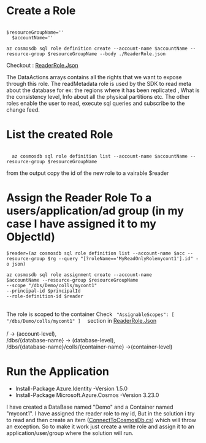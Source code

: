 <h1> Create a Role </h1> 
<code>
$resourceGroupName='<myResourceGroup>'
  $accountName='<myCosmosAccount>' </br>
az cosmosdb sql role definition create --account-name $accountName --resource-group $resourceGroupName --body ./ReaderRole.json </code>
  
  Checkout : <a href='./ReaderRole.json'>ReaderRole.Json</a>
<p>
The DataActions arrays contains all the rights that we want to expose through this role. The readMetadata role is used by the SDK to read meta about the database 
for ex: the regions where it has been replicated , What is the consistency level, Info about all the physical partitions etc. The other roles enable the user to read, execute sql queries and subscribe to the change feed.
</p>
<h1>List the created Role </h1> 
  <code>
  az cosmosdb sql role definition list --account-name $accountName --resource-group $resourceGroupName
  </code>  </br>
 from the output copy the id of the new role to a vairable $reader


<h1>Assign the Reader Role To a users/application/ad group (in my case I have assigned it to my ObjectId) </h1>
<code>$reader=(az cosmosdb sql role definition list --account-name $acc --resource-group $rg --query "[?roleName=='MyReadOnlyRolemycont1'].id" -o json) </code></br>
<code>
az cosmosdb sql role assignment create --account-name 
$accountName --resource-group $resourceGroupName 
--scope "/dbs/Demo/colls/mycont1" 
--principal-id $principalId 
--role-definition-id $reader
</code></br>

<p> The role is scoped to the container Check <code> "AssignableScopes": [ "/dbs/Demo/colls/mycont1" ]  </code> section in  <a href='./ReaderRole.json'>ReaderRole.Json</a>
</br>
</br>
/ -> (account-level), </br>
/dbs/{database-name}  -> (database-level), </br>
/dbs/{database-name}/colls/{container-name}  ->(container-level) </br>
</p>

<h1>Run the Application</h1>
<ul>
  <li> Install-Package Azure.Identity -Version 1.5.0 </li>
  <li> Install-Package Microsoft.Azure.Cosmos -Version 3.23.0 </li>
</ul>
<p> 
I have created a DataBase named "Demo" and a Container named "mycont1".
I have assigned the reader role to my id, But in the solution i try to read and then create an item (<a href="./ConnectToCosmosDb.cs">ConnectToCosmosDb.cs</a>) which will throw an exception. So to make it work just create a write role and assign it to an application/user/group where the solution will run.  
</p>
 
  

  
